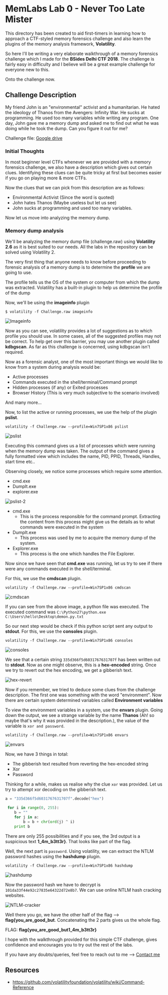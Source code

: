 # **MemLabs Lab 0 - Never Too Late Mister**

This directory has been created to aid first-timers in learning how to approach a CTF-styled memory forensics challenge and also learn the plugins of the memory analysis framework, **Volatility**.

So here I'll be writing a very elaborate walkthrough of a memory forensics challenge which I made for the **BSides Delhi CTF 2018**. The challenge is fairly easy in difficulty and I believe will be a great example challenge for everyone new to this.

Onto the challenge now.

## **Challenge Description**

My friend John is an "environmental" activist and a humanitarian. He hated the ideology of Thanos from the Avengers: Infinity War. He sucks at programming. He used too many variables while writing any program. One day, John gave me a memory dump and asked me to find out what he was doing while he took the dump. Can you figure it out for me?

Challenge file: [Google drive](https://drive.google.com/file/d/1MjMGRiPzweCOdikO3DTaVfbdBK5kyynT/view)

### Initial Thoughts

In most beginner level CTFs whenever we are provided with a memory forensics challenge, we also have a description which gives out certain clues. Identifying these clues can be quite tricky at first but becomes easier if you go on playing more & more CTFs.

Now the clues that we can pick from this description are as follows:
+ Environmental Activist (Since the word is quoted)
+ John hates Thanos (Maybe useless but let us see)
+ John sucks at programming and used too many variables.

Now let us move into analyzing the memory dump.

### Memory dump analysis

We'll be analyzing the memory dump file (challenge.raw) using **Volatility 2.6** as it is best suited to our needs. All the labs in the repository can be solved using Volatility 2.

The very first thing that anyone needs to know before proceeding to forensic analysis of a memory dump is to determine the **profile** we are going to use.

The profile tells us the OS of the system or computer from which the dump was extracted. Volatility has a built-in plugin to help us determine the profile of the dump

Now, we'll be using the **imageinfo** plugin

`$ volatility -f Challenge.raw imageinfo`

![Imageinfo](./Images/imageinfo.png)

Now as you can see, volatility provides a lot of suggestions as to which profile you should use. In some cases, all of the suggested profiles may not be correct. To help get over this barrier, you may use another plugin called **kdbgscan**. As far as this challenge is concerned, using kdbgscan isn't required.

Now as a forensic analyst, one of the most important things we would like to know from a system during analysis would be:
+ Active processes
+ Commands executed in the shell/terminal/Command prompt
+ Hidden processes (if any) or Exited processes
+ Browser History (This is very much subjective to the scenario involved)

And many more...

Now, to list the active or running processes, we use the help of the plugin **pslist**.

`volatility -f Challenge.raw --profile=Win7SP1x86 pslist`

![pslist](./Images/pslist1.png)

Executing this command gives us a list of processes which were running when the memory dump was taken. The output of the command gives a fully formatted view which includes the name, PID, PPID, Threads, Handles, start time etc..

Observing closely, we notice some processes which require some attention.

+ cmd.exe
+ DumpIt.exe
+ explorer.exe

![pslist-2](./Images/pslist2.png)

+ cmd.exe
    + This is the process responsible for the command prompt. Extracting the content from this process might give us the details as to what commands were executed in the system
+ DumpIt.exe
    + This process was used by me to acquire the memory dump of the system.
+ Explorer.exe
    + This process is the one which handles the File Explorer.

Now since we have seen that **cmd.exe** was running, let us try to see if there were any commands executed in the shell/terminal.

For this, we use the **cmdscan** plugin.

`volatility -f Challenge.raw --profile=Win7SP1x86 cmdscan`

![cmdscan](./Images/cmdscan.png)

If you can see from the above image, a python file was executed. The executed command was `C:\Python27\python.exe C:\Users\hello\Desktop\demon.py.txt`

So our next step would be check if this python script sent any output to **stdout**. For this, we use the **consoles** plugin.

`volatility -f Challenge.raw --profile=Win7SP1x86 consoles`

![consoles](./Images/consoles.png)

We see that a certain string `335d366f5d6031767631707f` has been written out to **stdout**. Now as one might observe, this is a **hex-encoded** string. Once we try to revert out the hex encoding, we get a gibberish text.

![hex-revert](./Images/hexrevert.png)

Now if you remember, we tried to deduce some clues from the challenge description. The first one was something with the word "environment". Now there are certain system determined variables called **Environment variables**

To view the environment variables in a system, use the **envars** plugin. Going down the output, we see a strange variable by the name **Thanos** (Ah! so maybe that's why it was provided in the description.), the value of the variable is `xor and password`.

`volatility -f Challenge.raw --profile=Win7SP1x86 envars`

![envars](./Images/envars.png)

Now, we have 3 things in total:

+ The gibberish text resulted from reverting the hex-encoded string
+ Xor
+ Password

Thinking for a while, makes us realise why the clue `xor` was provided. Let us try to attempt xor decoding on the gibberish text.

```python
a = "335d366f5d6031767631707f".decode("hex")

 for i in range(0, 255):
    b = ""
    for j in a:
        b = b + chr(ord(j) ^ i)
    print b
```

There are only 255 possibilities and if you see, the 3rd output is a suspicious text **1_4m_b3tt3r}**. That looks like part of the flag.

Well, the next part is `password`. Using volatility, we can extract the NTLM password hashes using the **hashdump** plugin.

`volatility -f Challenge.raw --profile=Win7SP1x86 hashdump`

![hashdump](./Images/hashdump.png)

Now the password hash we have to decrypt is `101da33f44e92c27835e64322d72e8b7`. We can use online NTLM hash cracking websites.

![NTLM-cracker](./Images/ntlm.png)

Well there you go, we have the other half of the flag --> **flag{you_are_good_but**. Concatenating the 2 parts gives us the whole flag.

FLAG: **flag{you_are_good_but1_4m_b3tt3r}**

I hope with the walkthrough provided for this simple CTF challenge, gives confidence and encourages you to try out the rest of the labs.

If you have any doubts/queries, feel free to reach out to me --> [Contact me](https://github.com/stuxnet999/MemLabs#author)

## Resources

+ https://github.com/volatilityfoundation/volatility/wiki/Command-Reference